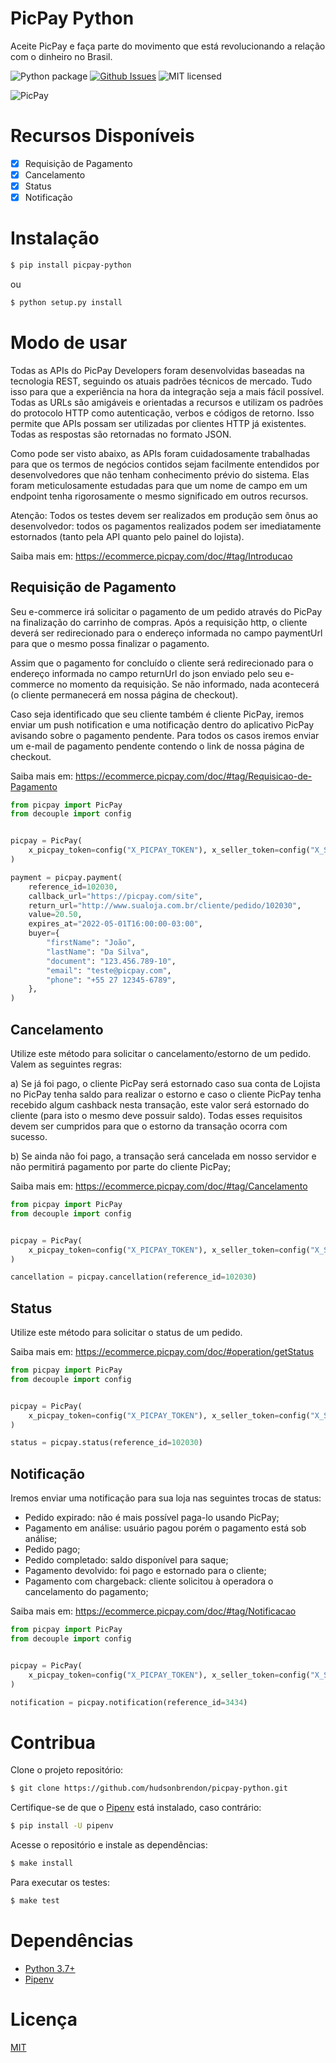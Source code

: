 # PicPay Python

Aceite PicPay e faça parte do movimento que está revolucionando a relação com o dinheiro no Brasil.

![Python package](https://github.com/hudsonbrendon/picpay-python/workflows/Python%20package/badge.svg?branch=master)
[![Github Issues](http://img.shields.io/github/issues/hudsonbrendon/picpay-python.svg?style=flat)](https://github.com/hudsonbrendon/picpay-python/issues?sort=updated&state=open)
![MIT licensed](https://img.shields.io/badge/license-MIT-blue.svg)

![PicPay](logo.png)

# Recursos Disponíveis

- [x]  Requisição de Pagamento
- [x]  Cancelamento
- [x]  Status
- [x]  Notificação

# Instalação

```bash
$ pip install picpay-python
```
ou

```bash
$ python setup.py install
```

# Modo de usar

Todas as APIs do PicPay Developers foram desenvolvidas baseadas na tecnologia REST, seguindo os atuais padrões técnicos de mercado. Tudo isso para que a experiência na hora da integração seja a mais fácil possível. Todas as URLs são amigáveis e orientadas a recursos e utilizam os padrões do protocolo HTTP como autenticação, verbos e códigos de retorno. Isso permite que APIs possam ser utilizadas por clientes HTTP já existentes. Todas as respostas são retornadas no formato JSON.

Como pode ser visto abaixo, as APIs foram cuidadosamente trabalhadas para que os termos de negócios contidos sejam facilmente entendidos por desenvolvedores que não tenham conhecimento prévio do sistema. Elas foram meticulosamente estudadas para que um nome de campo em um endpoint tenha rigorosamente o mesmo significado em outros recursos.

Atenção: Todos os testes devem ser realizados em produção sem ônus ao desenvolvedor: todos os pagamentos realizados podem ser imediatamente estornados (tanto pela API quanto pelo painel do lojista).

Saiba mais em: https://ecommerce.picpay.com/doc/#tag/Introducao

## Requisição de Pagamento

Seu e-commerce irá solicitar o pagamento de um pedido através do PicPay na finalização do carrinho de compras. Após a requisição http, o cliente deverá ser redirecionado para o endereço informada no campo paymentUrl para que o mesmo possa finalizar o pagamento.

Assim que o pagamento for concluído o cliente será redirecionado para o endereço informada no campo returnUrl do json enviado pelo seu e-commerce no momento da requisição. Se não informado, nada acontecerá (o cliente permanecerá em nossa página de checkout).

Caso seja identificado que seu cliente também é cliente PicPay, iremos enviar um push notification e uma notificação dentro do aplicativo PicPay avisando sobre o pagamento pendente. Para todos os casos iremos enviar um e-mail de pagamento pendente contendo o link de nossa página de checkout.

Saiba mais em: https://ecommerce.picpay.com/doc/#tag/Requisicao-de-Pagamento

```python
from picpay import PicPay
from decouple import config


picpay = PicPay(
    x_picpay_token=config("X_PICPAY_TOKEN"), x_seller_token=config("X_SELLER_TOKEN")
)

payment = picpay.payment(
    reference_id=102030,
    callback_url="https://picpay.com/site",
    return_url="http://www.sualoja.com.br/cliente/pedido/102030",
    value=20.50,
    expires_at="2022-05-01T16:00:00-03:00",
    buyer={
        "firstName": "João",
        "lastName": "Da Silva",
        "document": "123.456.789-10",
        "email": "teste@picpay.com",
        "phone": "+55 27 12345-6789",
    },
)
```

## Cancelamento

Utilize este método para solicitar o cancelamento/estorno de um pedido. Valem as seguintes regras:

a) Se já foi pago, o cliente PicPay será estornado caso sua conta de Lojista no PicPay tenha saldo para realizar o estorno e caso o cliente PicPay tenha recebido algum cashback nesta transação, este valor será estornado do cliente (para isto o mesmo deve possuir saldo). Todas esses requisitos devem ser cumpridos para que o estorno da transação ocorra com sucesso.

b) Se ainda não foi pago, a transação será cancelada em nosso servidor e não permitirá pagamento por parte do cliente PicPay;

Saiba mais em: https://ecommerce.picpay.com/doc/#tag/Cancelamento

```python
from picpay import PicPay
from decouple import config


picpay = PicPay(
    x_picpay_token=config("X_PICPAY_TOKEN"), x_seller_token=config("X_SELLER_TOKEN")
)

cancellation = picpay.cancellation(reference_id=102030)
```

## Status

Utilize este método para solicitar o status de um pedido.

Saiba mais em: https://ecommerce.picpay.com/doc/#operation/getStatus

```python
from picpay import PicPay
from decouple import config


picpay = PicPay(
    x_picpay_token=config("X_PICPAY_TOKEN"), x_seller_token=config("X_SELLER_TOKEN")
)

status = picpay.status(reference_id=102030)
```

## Notificação

Iremos enviar uma notificação para sua loja nas seguintes trocas de status:

- Pedido expirado: não é mais possível paga-lo usando PicPay;
- Pagamento em análise: usuário pagou porém o pagamento está sob análise;
- Pedido pago;
- Pedido completado: saldo disponível para saque;
- Pagamento devolvido: foi pago e estornado para o cliente;
- Pagamento com chargeback: cliente solicitou à operadora o cancelamento do pagamento;

Saiba mais em: https://ecommerce.picpay.com/doc/#tag/Notificacao

```python
from picpay import PicPay
from decouple import config


picpay = PicPay(
    x_picpay_token=config("X_PICPAY_TOKEN"), x_seller_token=config("X_SELLER_TOKEN")
)

notification = picpay.notification(reference_id=3434)
```

# Contribua

Clone o projeto repositório:

```bash
$ git clone https://github.com/hudsonbrendon/picpay-python.git
```

Certifique-se de que o [Pipenv](https://github.com/kennethreitz/pipenv) está instalado, caso contrário:

```bash
$ pip install -U pipenv
```

Acesse o repositório e instale as dependências:

```bash
$ make install
```

Para executar os testes:

```bash
$ make test
```

# Dependências

- [Python 3.7+](https://www.python.org/downloads/release/python-374/)
- [Pipenv](https://github.com/kennethreitz/pipenv)

# Licença

[MIT](http://en.wikipedia.org/wiki/MIT_License)

